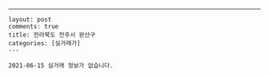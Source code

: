---
    layout: post
    comments: true
    title: 전라북도 전주시 완산구
    categories: [실거래가]
    ---

    2021-06-15 실거래 정보가 없습니다.

    